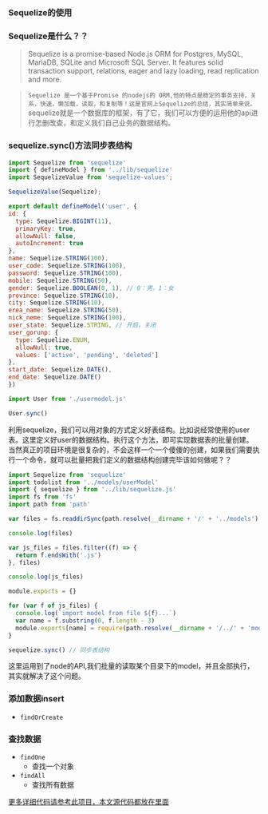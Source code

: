 <!--
 * @Descripttion: 
 * @version: 
 * @Author: suckson
 * @Date: 2019-10-27 20:10:25
 * @LastEditors  : suckson
 * @LastEditTime : 2019-12-29 22:21:24
 -->
### Sequelize的使用

> 

###  Sequelize是什么？？
  
  > Sequelize is a promise-based Node.js ORM for Postgres, MySQL, MariaDB, SQLite and Microsoft SQL Server. It features solid transaction support, relations, eager and lazy loading, read replication and more.

  > `Sequelize 是一个基于Promise 的nodejs的 ORM,他的特点是稳定的事务支持，关系，快速，懒加载，读取，和复制等！这是官网上Sequelize的总结，其实简单来说。`sequelize就是一个数据库的框架，有了它，我们可以方便的运用他的api进行怎删改查，和定义我们自己业务的数据结构。

  ### sequelize.sync()方法同步表结构

  ```js
import Sequelize from 'sequelize'
import { defineModel } from '../lib/sequelize'
import SequelizeValue from 'sequelize-values';

SequelizeValue(Sequelize);

export default defineModel('user', {
  id: {
    type: Sequelize.BIGINT(11),
    primaryKey: true,
    allowNull: false,
    autoIncrement: true
  },
  name: Sequelize.STRING(100),
  user_code: Sequelize.STRING(100),
  password: Sequelize.STRING(100),
  mobile: Sequelize.STRING(50),
  gender: Sequelize.BOOLEAN(0, 1), // 0：男，1：女
  province: Sequelize.STRING(10),
  city: Sequelize.STRING(10),
  erea_name: Sequelize.STRING(50),
  nick_neme: Sequelize.STRING(100),
  user_state: Sequelize.STRING, // 开启，关闭
  user_gorunp: {
    type: Sequelize.ENUM,
    allowNull: true,
    values: ['active', 'pending', 'deleted']
  },
  start_date: Sequelize.DATE(),
  end_date: Sequelize.DATE()
})
```

```js
import User from './usermodel.js'

User.sync()
```
利用sequelize，我们可以用对象的方式定义好表结构。比如说经常使用的user表。这里定义好user的数据结构。执行这个方法，即可实现数据表的批量创建。当然真正的项目环境是很复杂的，不会这样一个一个傻傻的创建，如果我们需要执行一个命令，就可以批量把我们定义的数据结构创建完毕该如何做呢？？

```js
import Sequelize from 'sequelize'
import todolist from '../models/userModel'
import { sequelize } from '../lib/sequelize.js'
import fs from 'fs'
import path from 'path'

var files = fs.readdirSync(path.resolve(__dirname + '/' + '../models'), { encoding: 'utf8' })

console.log(files)

var js_files = files.filter((f) => {
  return f.endsWith('.js')
}, files)

console.log(js_files)

module.exports = {}

for (var f of js_files) {
  console.log(`import model from file ${f}...`)
  var name = f.substring(0, f.length - 3)
  module.exports[name] = require(path.resolve(__dirname + '/../' + 'models') + '/' + f)
}

sequelize.sync() // 同步表结构
```
这里运用到了node的API,我们批量的读取某个目录下的model，并且全部执行，其实就解决了这个问题。

### 添加数据insert
  
  * `findOrCreate`

### 查找数据

  + `findOne`
    - 查找一个对象
  + `findAll`
    - 查找所有数据

[更多详细代码请参考此项目，本文源代码都放在里面](https://github.com/Suckson/restful-server-nodejs)